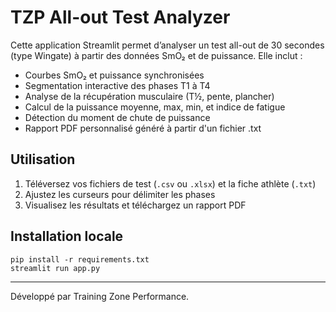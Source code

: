 # TZP All-out Test Analyzer

Cette application Streamlit permet d’analyser un test all-out de 30 secondes (type Wingate) à partir des données SmO₂ et de puissance. Elle inclut :

- Courbes SmO₂ et puissance synchronisées
- Segmentation interactive des phases T1 à T4
- Analyse de la récupération musculaire (T½, pente, plancher)
- Calcul de la puissance moyenne, max, min, et indice de fatigue
- Détection du moment de chute de puissance
- Rapport PDF personnalisé généré à partir d'un fichier .txt

## Utilisation

1. Téléversez vos fichiers de test (`.csv` ou `.xlsx`) et la fiche athlète (`.txt`)
2. Ajustez les curseurs pour délimiter les phases
3. Visualisez les résultats et téléchargez un rapport PDF

## Installation locale

```
pip install -r requirements.txt
streamlit run app.py
```

---

Développé par Training Zone Performance.
